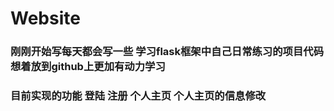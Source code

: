 # Website
### 刚刚开始写每天都会写一些 学习flask框架中自己日常练习的项目代码 想着放到github上更加有动力学习
### 目前实现的功能 登陆 注册 个人主页 个人主页的信息修改
